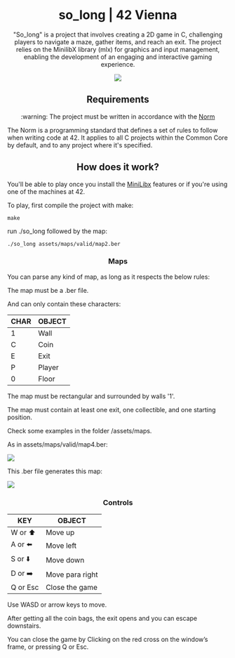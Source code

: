 <h1 align="center"> so_long | 42 Vienna</h1>

<p align="center">"So_long" is a project that involves creating a 2D game in C, challenging players to navigate a maze, gather items, and reach an exit. The project relies on the MinilibX library (mlx) for graphics and input management, enabling the development of an engaging and interactive gaming experience.</p>
<p align="center" alt="screenshot of 2D game"><img src="https://github.com/LaDeMonika/42-Vienna-CommonCore/assets/128793184/11a4724c-a818-4fb4-a6f1-bbec9eea1f8b"></p>


<h2 align="center" id="requirements"> Requirements </h2>

<p  align="center"> :warning: The project must be written in accordance with the <a href="https://github.com/42School/norminette/blob/master/pdf/en.norm.pdf" target="_blank">Norm</a> </p>
The Norm  is a programming standard that defines a set of rules to follow when writing code at 42. It applies to all C projects within the Common Core by default, and
to any project where it's specified.
    
<h2 align="center"> How does it work? </h2>

You'll be able to play once you install the <a href="https://github.com/42Paris/minilibx-linux">MiniLibx</a> features or if you're using one of the machines at 42.

To play, first compile the project with make:

	make

run ./so_long followed by the map:
	
	./so_long assets/maps/valid/map2.ber	
	
<h3 align="center"> Maps </h3>   
You can parse any kind of map, as long as it respects the below rules:

The map must be a .ber file.

And can only contain these characters:
    
| CHAR |	OBJECT   |
| --------- | ---------- |
| 1         |   Wall   |
| C	        | Coin |
| E	        |   Exit  |
| P         |   Player  |      
| 0         |   Floor     |


The map must be rectangular and surrounded by walls '1'.

The map must contain at least one exit, one collectible, and one starting position.

Check some examples in the folder /assets/maps.
	
As in assets/maps/valid/map4.ber:

<img src="https://github.com/LaDeMonika/42-Vienna-CommonCore/assets/128793184/08db8599-8a54-4136-902e-09b452db5eab">


This .ber file generates this map:
    
    
<img src="https://github.com/LaDeMonika/42-Vienna-CommonCore/assets/128793184/59fb6e27-b6ba-4316-bd27-5bd53ac7d58f">
	
<h3 align="center"> Controls </h3>   
    
| KEY |	OBJECT   |
| --------- | ---------- |
| W or ⬆️        |    Move up   |
| A	or ⬅️        |    Move left |
| S	or ⬇️     |    Move down   |
| D or ➡️       |   Move para right|      
| Q or Esc      |   Close the game     | 
    
    
Use WASD or arrow keys to move.
	
	
After getting all the coin bags, the exit opens and you can escape downstairs.
	
You can close the game by Clicking on the red cross on the window’s frame, or pressing Q or Esc.
